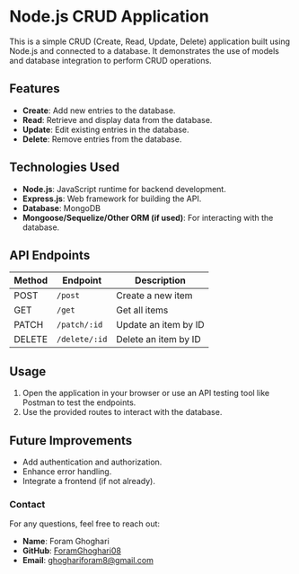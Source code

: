 
# Node.js CRUD Application

This is a simple CRUD (Create, Read, Update, Delete) application built using Node.js and connected to a database. It demonstrates the use of models and database integration to perform CRUD operations.

## Features

- **Create**: Add new entries to the database.
- **Read**: Retrieve and display data from the database.
- **Update**: Edit existing entries in the database.
- **Delete**: Remove entries from the database.

## Technologies Used

- **Node.js**: JavaScript runtime for backend development.
- **Express.js**: Web framework for building the API.
- **Database**: MongoDB
- **Mongoose/Sequelize/Other ORM (if used)**: For interacting with the database.

## API Endpoints

| Method | Endpoint        | Description             |
|--------|-----------------|-------------------------|
| POST   | `/post`         | Create a new item       |
| GET    | `/get`          | Get all items           |
| PATCH  | `/patch/:id`    | Update an item by ID    |
| DELETE | `/delete/:id`   | Delete an item by ID    |



## Usage

1. Open the application in your browser or use an API testing tool like Postman to test the endpoints.
2. Use the provided routes to interact with the database.

## Future Improvements

- Add authentication and authorization.
- Enhance error handling.
- Integrate a frontend (if not already).


### Contact

For any questions, feel free to reach out:

- **Name**: Foram Ghoghari
- **GitHub**: [ForamGhoghari08](https://github.com/ForamGhoghari08)
- **Email**: ghoghariforam8@gmail.com
